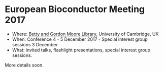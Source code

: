 # European Bioconductor Meeting 2017

* Where: [Betty and Gordon Moore Library](http://moore.libraries.cam.ac.uk/location-maps), University of Cambridge, UK
* When: Conference 4 - 5 December 2017 - Special interest group sessions 3 December
* What: invited talks, flashlight presentations, special interest group sessions.

More details soon.
